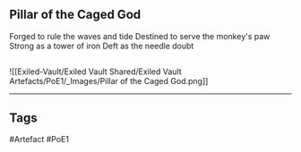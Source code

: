 ## Pillar of the Caged God
Forged to rule the waves and tide
Destined to serve the monkey's paw
Strong as a tower of iron
Deft as the needle doubt
##
![[Exiled-Vault/Exiled Vault Shared/Exiled Vault Artefacts/PoE1/_Images/Pillar of the Caged God.png]]

---
## Tags
#Artefact
#PoE1